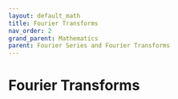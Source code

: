 ```yaml
---
layout: default_math
title: Fourier Transforms
nav_order: 2
grand_parent: Mathematics
parent: Fourier Series and Fourier Transforms
---
```


# Fourier Transforms
